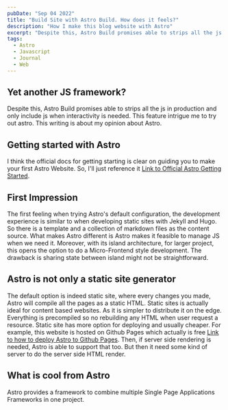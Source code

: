 ```yaml
---
pubDate: "Sep 04 2022"
title: "Build Site with Astro Build. How does it feels?"
description: "How I make this blog website with Astro"
excerpt: "Despite this, Astro Build promises able to strips all the js in production and only include js when interactivity is needed. This feature intrigue me to try out astro. This writing is about my opinion about Astro."
tags:
  - Astro
  - Javascript
  - Journal
  - Web
---
```




## Yet another JS framework?

Despite this, Astro Build promises able to strips all the js in production and only include js when interactivity is needed. This feature intrigue me to try out astro. This writing is about my opinion about Astro.

## Getting started with Astro

I think the official docs for getting starting is clear on guiding you to make your first Astro Website. So, I'll just reference it [Link to Official Astro Getting Started](https://docs.astro.build/en/getting-started/).

## First Impression

The first feeling when trying Astro's default configuration, the development experience is similar to when developing static sites with Jekyll and Hugo. So there is a template and a collection of markdown files as the content source. What makes Astro different is Astro makes it feasible to manage JS when we need it. Moreover, with its island architecture, for larger project, this opens the option to do a Micro-Frontend style development. The drawback is sharing state between island might not be straightforward.

## Astro is not only a static site generator

The default option is indeed static site, where every changes you made, Astro will compile all the pages as a static HTML. Static sites is actually ideal for content based websites. As it is simpler to distribute it on the edge. Everything is precompiled so no rebuilding any HTML when user request a resource. Static site has more option for deploying and usually cheaper. For example, this website is hosted on Github Pages which actually is free [Link to how to deploy Astro to Github Pages](https://docs.astro.build/en/guides/deploy/github/). Then, if server side rendering is needed, Astro is able to support that too. But then it need some kind of server to do the server side HTML render.

## What is cool from Astro

Astro provides a framework to combine multiple Single Page Applications Frameworks in one project.
